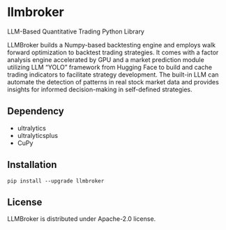 # llmbroker
LLM-Based Quantitative Trading Python Library

LLMBroker builds a Numpy-based backtesting engine and employs walk forward optimization to backtest trading strategies. It comes with a factor analysis engine accelerated by GPU and a market prediction module utilizing LLM “YOLO” framework from Hugging Face to build and cache trading indicators to facilitate strategy development. The built-in LLM can automate the detection of patterns in real stock market data and provides insights for informed decision-making in self-defined strategies.


## Dependency
* ultralytics
* ultralyticsplus
* CuPy

## Installation

```
pip install --upgrade llmbroker
```

## License
LLMBroker is distributed under Apache-2.0 license.
